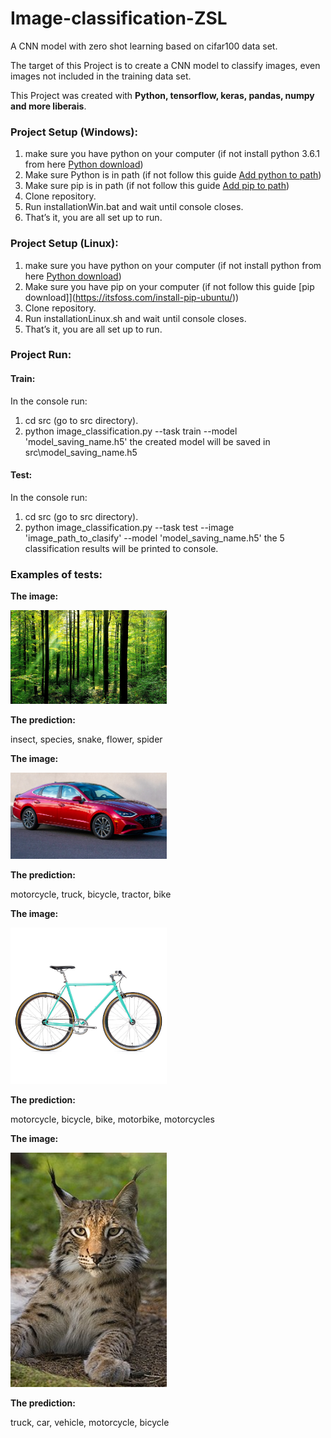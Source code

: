 # Image-classification-ZSL

A CNN model with zero shot learning based on cifar100 data set.

The target of this Project is to create a CNN model to classify images, even images not included in the training data set. 

This Project was created with <b> Python, tensorflow, keras, pandas, numpy and more liberais</b>. 

### Project Setup (Windows):

1. make sure you have python on your computer (if not install python 3.6.1 from here [Python download](https://www.python.org/downloads/windows/))
2. Make sure Python is in path (if not follow this guide [Add python to path](https://datatofish.com/add-python-to-windows-path/))
3. Make sure pip is in path (if not follow this guide [Add pip to path](https://appuals.com/fix-pip-is-not-recognized-as-an-internal-or-external-command/))
5. Clone repository.
6. Run installationWin.bat and wait until console closes.
7. That’s it, you are all set up to run.

### Project Setup (Linux):

1. make sure you have python on your computer (if not install python from here [Python download](https://docs.python-guide.org/starting/install3/linux/))
3. Make sure you have pip on your computer (if not follow this guide [pip download]](https://itsfoss.com/install-pip-ubuntu/))
5. Clone repository.
6. Run installationLinux.sh and wait until console closes.
7. That’s it, you are all set up to run.

### Project Run:

#### Train:
In the console run:
1. cd src (go to src directory).
2. python image_classification.py --task train --model 'model_saving_name.h5'
the created model will be saved in src\model_saving_name.h5

#### Test:
In the console run:
1. cd src (go to src directory).
2. python image_classification.py --task test --image 'image_path_to_clasify' --model 'model_saving_name.h5'
the 5 classification results will be printed to console.

### Examples of tests:
**The image:**

<img src="https://github.com/leorrose/Image-classification-ZSL/blob/master/test%20images/forest.jpg" width="250" hieght="250" alt="forest"/>

**The prediction:** 

insect, species, snake, flower, spider

**The image:**

<img src="https://github.com/leorrose/Image-classification-ZSL/blob/master/test%20images/car.jpg" width="250" hieght="250" alt="car"/>

**The prediction:**

motorcycle, truck, bicycle, tractor, bike

**The image:**

<img src="https://github.com/leorrose/Image-classification-ZSL/blob/master/test%20images/bycicle.jpg" width="250" hieght="250" alt="bycicle"/>

**The prediction:**

motorcycle, bicycle, bike, motorbike, motorcycles

**The image:**

<img src="https://github.com/leorrose/Image-classification-ZSL/blob/master/test%20images/lynx.jpg" width="250" hieght="250" alt="lynx"/>

**The prediction:**

truck, car, vehicle, motorcycle, bicycle




